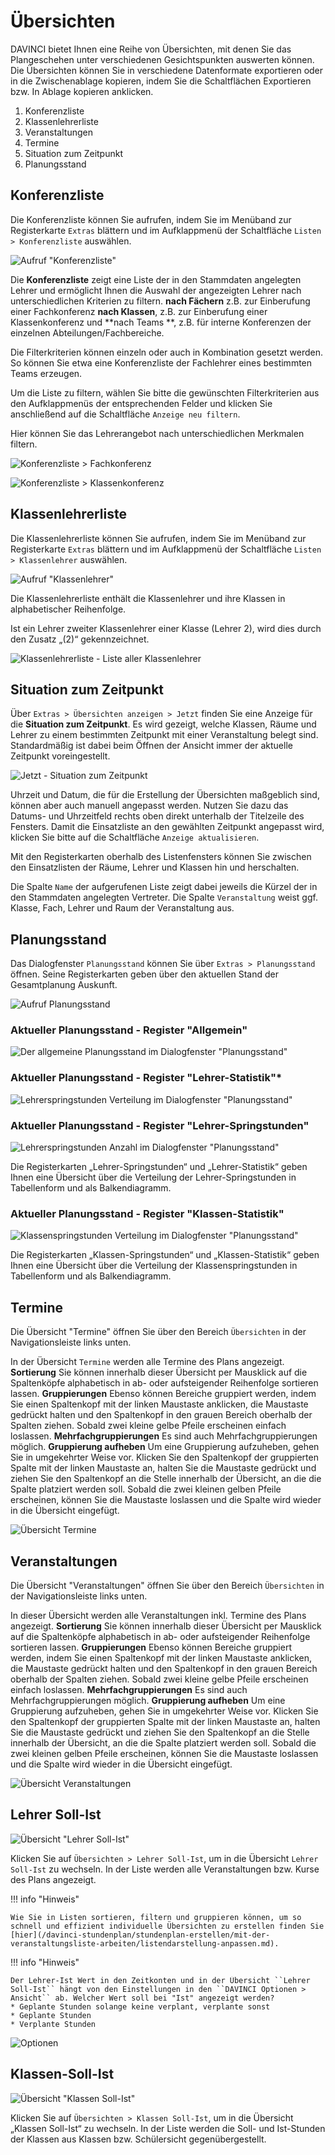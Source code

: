 # Übersichten

DAVINCI bietet Ihnen eine Reihe von Übersichten, mit denen Sie das Plangeschehen unter verschiedenen Gesichtspunkten auswerten können. Die Übersichten können Sie in verschiedene Datenformate exportieren oder in die Zwischenablage kopieren, indem Sie die Schaltflächen Exportieren bzw. In Ablage kopieren anklicken.

1. Konferenzliste
2. Klassenlehrerliste
3. Veranstaltungen
4. Termine
5. Situation zum Zeitpunkt
6. Planungsstand

## Konferenzliste

Die Konferenzliste können Sie aufrufen, indem Sie im Menüband zur Registerkarte ``Extras`` blättern und im Aufklappmenü der Schaltfläche ``Listen > Konferenzliste`` auswählen.  

![Aufruf "Konferenzliste"](/assets/images/Listen.png)

Die **Konferenzliste** zeigt eine Liste der in den Stammdaten angelegten Lehrer und ermöglicht Ihnen die Auswahl der angezeigten Lehrer nach unterschiedlichen Kriterien zu filtern.
**nach Fächern** z.B. zur Einberufung einer Fachkonferenz
**nach Klassen**, z.B. zur Einberufung einer Klassenkonferenz und
**nach Teams **, z.B. für interne Konferenzen der einzelnen Abteilungen/Fachbereiche.

Die Filterkriterien können einzeln oder auch in Kombination gesetzt werden. So können Sie etwa eine Konferenzliste der Fachlehrer eines bestimmten Teams erzeugen.  

Um die Liste zu filtern, wählen Sie bitte die gewünschten Filterkriterien aus den Aufklappmenüs der entsprechenden Felder und klicken Sie anschließend  auf die Schaltfläche ``Anzeige neu filtern``.

Hier können Sie das Lehrerangebot nach unterschiedlichen Merkmalen filtern.

![Konferenzliste > Fachkonferenz](/assets/images/Fachkonferenz.png)

![Konferenzliste > Klassenkonferenz](/assets/images/Klassenkonferenz.png)

## Klassenlehrerliste

Die Klassenlehrerliste können Sie aufrufen, indem Sie im Menüband zur Registerkarte ``Extras`` blättern und im Aufklappmenü der Schaltfläche ``Listen > Klassenlehrer`` auswählen.

![Aufruf "Klassenlehrer"](/assets/images/Listen01.png)

Die Klassenlehrerliste enthält die Klassenlehrer und ihre Klassen in alphabetischer Reihenfolge.

Ist ein Lehrer zweiter Klassenlehrer einer Klasse (Lehrer 2), wird dies durch den Zusatz „(2)“ gekennzeichnet.

![Klassenlehrerliste - Liste aller Klassenlehrer](/assets/images/Klassenlehrerliste.png)

## Situation zum Zeitpunkt

Über ``Extras > Übersichten anzeigen > Jetzt`` finden Sie eine Anzeige für die **Situation zum Zeitpunkt**. Es wird gezeigt, welche Klassen, Räume und Lehrer zu einem bestimmten Zeitpunkt mit einer Veranstaltung belegt sind. Standardmäßig ist dabei beim Öffnen der Ansicht immer der aktuelle Zeitpunkt voreingestellt.

![Jetzt - Situation zum Zeitpunkt](/assets/images/SituationZumZeitpunkt.png)

Uhrzeit und Datum, die für die Erstellung der Übersichten maßgeblich sind, können aber auch manuell angepasst werden. Nutzen Sie dazu das Datums- und Uhrzeitfeld rechts oben direkt unterhalb der Titelzeile des Fensters. Damit die Einsatzliste an den gewählten Zeitpunkt angepasst wird, klicken Sie bitte auf die Schaltfläche ``Anzeige aktualisieren``.

Mit den Registerkarten oberhalb des Listenfensters können Sie zwischen den Einsatzlisten der Räume, Lehrer und Klassen hin und herschalten.

Die Spalte ``Name`` der aufgerufenen Liste zeigt dabei jeweils die Kürzel der in den Stammdaten angelegten Vertreter.  Die Spalte ``Veranstaltung`` weist ggf. Klasse, Fach, Lehrer und Raum der Veranstaltung aus.

## Planungsstand

Das Dialogfenster ``Planungsstand`` können Sie über ``Extras > Planungsstand`` öffnen. Seine Registerkarten geben über den aktuellen Stand der Gesamtplanung Auskunft.

![Aufruf Planungsstand](/assets/images/Planungsstand.png)

### Aktueller Planungsstand - Register "Allgemein"

![Der allgemeine Planungsstand im Dialogfenster "Planungsstand"](/assets/images/Planungsstand01.png)

### Aktueller Planungsstand - Register "Lehrer-Statistik"*

![Lehrerspringstunden Verteilung im Dialogfenster "Planungsstand"](/assets/images/Planungsstand02.png)

### Aktueller Planungsstand - Register "Lehrer-Springstunden"

![Lehrerspringstunden Anzahl im Dialogfenster "Planungsstand"](/assets/images/Planungsstand03.png)

Die Registerkarten „Lehrer-Springstunden“ und „Lehrer-Statistik“ geben Ihnen eine Übersicht über die Verteilung der Lehrer-Springstunden in Tabellenform und als Balkendiagramm.

### Aktueller Planungsstand - Register "Klassen-Statistik"

![Klassenspringstunden Verteilung im Dialogfenster "Planungsstand"](/assets/images/Planungsstand04.png)

Die Registerkarten „Klassen-Springstunden“ und „Klassen-Statistik“ geben Ihnen eine Übersicht über die Verteilung der Klassenspringstunden in Tabellenform und als Balkendiagramm.

## Termine

Die Übersicht "Termine" öffnen Sie über den Bereich ``Übersichten`` in der Navigationsleiste links unten.

In der Übersicht  ``Termine`` werden alle  Termine des Plans angezeigt.
**Sortierung** Sie können innerhalb dieser Übersicht per Mausklick auf die Spaltenköpfe alphabetisch in ab- oder aufsteigender Reihenfolge sortieren lassen.
**Gruppierungen** Ebenso können Bereiche gruppiert werden, indem Sie einen Spaltenkopf mit der linken Maustaste anklicken, die Maustaste gedrückt halten und den Spaltenkopf in den grauen Bereich oberhalb der Spalten ziehen. Sobald zwei kleine gelbe Pfeile erscheinen einfach loslassen.
**Mehrfachgruppierungen** Es sind auch Mehrfachgruppierungen möglich.
**Gruppierung aufheben** Um eine Gruppierung aufzuheben, gehen Sie in umgekehrter Weise vor. Klicken Sie den Spaltenkopf der gruppierten Spalte mit der linken Maustaste an, halten Sie die Maustaste gedrückt und ziehen Sie den Spaltenkopf an die Stelle innerhalb der Übersicht, an die die Spalte platziert werden soll. Sobald die zwei kleinen gelben Pfeile erscheinen, können Sie die Maustaste loslassen und die Spalte wird wieder in die Übersicht eingefügt.

![Übersicht Termine](/assets/images/ÜbersichtTermine.png)  

## Veranstaltungen

Die Übersicht "Veranstaltungen" öffnen Sie über den Bereich ``Übersichten`` in der Navigationsleiste links unten.

In dieser Übersicht  werden alle Veranstaltungen inkl. Termine des Plans angezeigt.
**Sortierung** Sie können innerhalb dieser Übersicht per Mausklick auf die Spaltenköpfe alphabetisch in ab- oder aufsteigender Reihenfolge sortieren lassen.
**Gruppierungen** Ebenso können Bereiche gruppiert werden, indem Sie einen Spaltenkopf mit der linken Maustaste anklicken, die Maustaste gedrückt halten und den Spaltenkopf in den grauen Bereich oberhalb der Spalten ziehen. Sobald zwei kleine gelbe Pfeile erscheinen einfach loslassen.
**Mehrfachgruppierungen** Es sind auch Mehrfachgruppierungen möglich.
**Gruppierung aufheben** Um eine Gruppierung aufzuheben, gehen Sie in umgekehrter Weise vor. Klicken Sie den Spaltenkopf der gruppierten Spalte mit der linken Maustaste an, halten Sie die Maustaste gedrückt und ziehen Sie den Spaltenkopf an die Stelle innerhalb der Übersicht, an die die Spalte platziert werden soll. Sobald die zwei kleinen gelben Pfeile erscheinen, können Sie die Maustaste loslassen und die Spalte wird wieder in die Übersicht eingefügt.

![Übersicht Veranstaltungen](/assets/images/ÜbersichtVeranstaltungen.png)

## Lehrer Soll-Ist

![Übersicht "Lehrer Soll-Ist"](/assets/images/Lehrer-Soll-Ist.png)

Klicken Sie auf ``Übersichten > Lehrer Soll-Ist``, um in die Übersicht ``Lehrer Soll-Ist`` zu wechseln. In der Liste werden alle Veranstaltungen bzw. Kurse des Plans angezeigt.

!!! info "Hinweis"

    Wie Sie in Listen sortieren, filtern und gruppieren können, um so schnell und effizient individuelle Übersichten zu erstellen finden Sie [hier](/davinci-stundenplan/stundenplan-erstellen/mit-der-veranstaltungsliste-arbeiten/listendarstellung-anpassen.md).


!!! info "Hinweis"

    Der Lehrer-Ist Wert in den Zeitkonten und in der Übersicht ``Lehrer Soll-Ist`` hängt von den Einstellungen in den ``DAVINCI Optionen > Ansicht`` ab. Welcher Wert soll bei "Ist" angezeigt werden?
    * Geplante Stunden solange keine verplant, verplante sonst
    * Geplante Stunden
    * Verplante Stunden

![Optionen](/assets/images/DAV.Optionen.Ansicht.png)

## Klassen-Soll-Ist

![Übersicht "Klassen Soll-Ist"](/assets/images/Klassen-Soll-Ist.png)

Klicken Sie auf ``Übersichten > Klassen Soll-Ist``, um in die Übersicht „Klassen Soll-Ist“ zu wechseln. In der Liste werden die Soll- und Ist-Stunden der Klassen aus Klassen bzw. Schülersicht gegenübergestellt.
